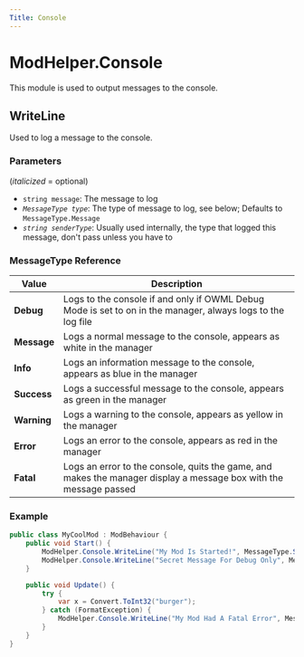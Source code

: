 ```yaml
---
Title: Console
---
```


# ModHelper.Console

This module is used to output messages to the console.

## WriteLine

Used to log a message to the console.

### Parameters

(*italicized* = optional)

- `string message`: The message to log
- *`MessageType type`*: The type of message to log, see below; Defaults to `MessageType.Message`
- *`string senderType`*: Usually used internally, the type that logged this message, don't pass unless you have to

### MessageType Reference

| **Value**   | **Description**                                                                                                   |
|-------------|-------------------------------------------------------------------------------------------------------------------|
| **Debug**   | Logs to the console if and only if OWML Debug Mode is set to on in the manager, always logs to the log file       |
| **Message** | Logs a normal message to the console, appears as white in the manager                                             |
| **Info**    | Logs an information message to the console, appears as <span class="text-info">blue</span> in the manager         |
| **Success** | Logs a successful message to the console, appears as <span class="text-success">green</span> in the manager       |
| **Warning** | Logs a warning to the console, appears as <span class="text-warning">yellow</span> in the manager                 |
| **Error**   | Logs an error to the console, appears as <span class="text-danger">red</span> in the manager                      |
| **Fatal**   | Logs an error to the console, quits the game, and makes the manager display a message box with the message passed |

### Example

```csharp
public class MyCoolMod : ModBehaviour {
    public void Start() {
        ModHelper.Console.WriteLine("My Mod Is Started!", MessageType.Success);
        ModHelper.Console.WriteLine("Secret Message For Debug Only", MessageType.Debug);
    }

    public void Update() {
        try {
            var x = Convert.ToInt32("burger");
        } catch (FormatException) {
            ModHelper.Console.WriteLine("My Mod Had A Fatal Error", MessageType.Fatal);
        }
    }
}
```
